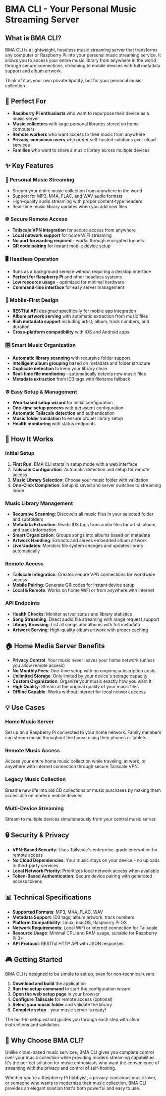 # BMA CLI - Your Personal Music Streaming Server

## What is BMA CLI?

BMA CLI is a lightweight, headless music streaming server that transforms any computer or Raspberry Pi into your personal music streaming service. It allows you to access your entire music library from anywhere in the world through secure connections, streaming to mobile devices with full metadata support and album artwork.

Think of it as your own private Spotify, but for your personal music collection.

## 🎯 Perfect For

- **Raspberry Pi enthusiasts** who want to repurpose their device as a music server
- **Music collectors** with large personal libraries stored on home computers
- **Remote workers** who want access to their music from anywhere
- **Privacy-conscious users** who prefer self-hosted solutions over cloud services
- **Families** who want to share a music library across multiple devices

## ✨ Key Features

### 🎵 **Personal Music Streaming**
- Stream your entire music collection from anywhere in the world
- Support for MP3, M4A, FLAC, and WAV audio formats
- High-quality audio streaming with proper content-type headers
- Real-time music library updates when you add new files

### 🌐 **Secure Remote Access**
- **Tailscale VPN integration** for secure access from anywhere
- **Local network support** for home WiFi streaming
- **No port forwarding required** - works through encrypted tunnels
- **QR code pairing** for instant mobile device setup

### 🖥️ **Headless Operation**
- Runs as a background service without requiring a desktop interface
- **Perfect for Raspberry Pi** and other headless systems
- **Low resource usage** - optimized for minimal hardware
- **Command-line interface** for easy server management

### 📱 **Mobile-First Design**
- **RESTful API** designed specifically for mobile app integration
- **Album artwork serving** with automatic extraction from music files
- **Rich metadata support** including artist, album, track numbers, and duration
- **Cross-platform compatibility** with iOS and Android apps

### 🎛️ **Smart Music Organization**
- **Automatic library scanning** with recursive folder support
- **Intelligent album grouping** based on metadata and folder structure
- **Duplicate detection** to keep your library clean
- **Real-time file monitoring** - automatically detects new music files
- **Metadata extraction** from ID3 tags with filename fallback

### ⚙️ **Easy Setup & Management**
- **Web-based setup wizard** for initial configuration
- **One-time setup process** with persistent configuration
- **Automatic Tailscale detection** and authentication
- **Music folder validation** to ensure proper library setup
- **Health monitoring** with status endpoints

## 🚀 How It Works

### Initial Setup
1. **First Run**: BMA CLI starts in setup mode with a web interface
2. **Tailscale Configuration**: Automatic detection and setup for remote access
3. **Music Library Selection**: Choose your music folder with validation
4. **One-Click Completion**: Setup is saved and server switches to streaming mode

### Music Library Management
- **Recursive Scanning**: Discovers all music files in your selected folder and subfolders
- **Metadata Extraction**: Reads ID3 tags from audio files for artist, album, and track information
- **Smart Organization**: Groups songs into albums based on metadata
- **Artwork Handling**: Extracts and serves embedded album artwork
- **Live Updates**: Monitors file system changes and updates library automatically

### Remote Access
- **Tailscale Integration**: Creates secure VPN connections for worldwide access
- **Mobile Pairing**: Generate QR codes for instant device setup
- **Local & Remote**: Works on home WiFi or from anywhere with internet

### API Endpoints
- **Health Checks**: Monitor server status and library statistics
- **Song Streaming**: Direct audio file streaming with range request support
- **Library Browsing**: List all songs and albums with full metadata
- **Artwork Serving**: High-quality album artwork with proper caching

## 🏠 Home Media Server Benefits

- **Privacy Control**: Your music never leaves your home network (unless you allow remote access)
- **No Monthly Fees**: One-time setup with no ongoing subscription costs
- **Unlimited Storage**: Only limited by your device's storage capacity
- **Custom Organization**: Organize your music exactly how you want it
- **High Quality**: Stream at the original quality of your music files
- **Offline Capable**: Works without internet for local network access

## 💡 Use Cases

### **Home Music Server**
Set up on a Raspberry Pi connected to your home network. Family members can stream music throughout the house using their phones or tablets.

### **Remote Music Access**
Access your entire home music collection while traveling, at work, or anywhere with internet connection through secure Tailscale VPN.

### **Legacy Music Collection**
Breathe new life into old CD collections or music purchases by making them accessible on modern mobile devices.

### **Multi-Device Streaming**
Stream to multiple devices simultaneously from your central music server.

## 🔒 Security & Privacy

- **VPN-Based Security**: Uses Tailscale's enterprise-grade encryption for remote access
- **No Cloud Dependencies**: Your music stays on your device - no uploads to third-party services  
- **Local Network Priority**: Prioritizes local network access when available
- **Token-Based Authentication**: Secure device pairing with generated access tokens

## 📊 Technical Specifications

- **Supported Formats**: MP3, M4A, FLAC, WAV
- **Metadata Support**: ID3 tags, album artwork, track numbers
- **Platform Compatibility**: Linux, macOS, Raspberry Pi OS
- **Network Requirements**: Local WiFi or internet connection for Tailscale
- **Resource Usage**: Minimal CPU and RAM usage, suitable for Raspberry Pi 3+
- **API Protocol**: RESTful HTTP API with JSON responses

## 🎮 Getting Started

BMA CLI is designed to be simple to set up, even for non-technical users:

1. **Download and build** the application
2. **Run the setup command** to start the configuration wizard
3. **Open the web setup page** in your browser
4. **Configure Tailscale** for remote access (optional)
5. **Select your music folder** and validate the library
6. **Complete setup** - your music server is ready!

The built-in setup wizard guides you through each step with clear instructions and validation.

## 🌟 Why Choose BMA CLI?

Unlike cloud-based music services, BMA CLI gives you complete control over your music collection while providing modern streaming capabilities. It's the perfect solution for music enthusiasts who want the convenience of streaming with the privacy and control of self-hosting.

Whether you're a Raspberry Pi hobbyist, a privacy-conscious music lover, or someone who wants to modernize their music collection, BMA CLI provides an elegant solution that's both powerful and easy to use.